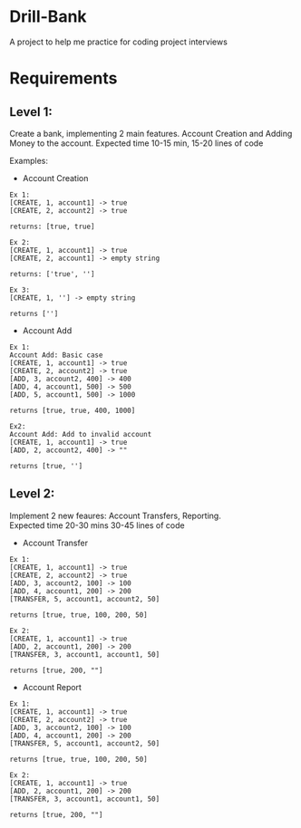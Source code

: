 # Drill-Bank
A project to help me practice for coding project interviews

# Requirements

## Level 1:

Create a bank, implementing 2 main features. Account Creation and Adding Money 
to the account. Expected time 10-15 min, 15-20 lines of code

Examples:
* Account Creation
```
Ex 1: 
[CREATE, 1, account1] -> true
[CREATE, 2, account2] -> true

returns: [true, true]

Ex 2:
[CREATE, 1, account1] -> true
[CREATE, 2, account1] -> empty string

returns: ['true', '']

Ex 3:
[CREATE, 1, ''] -> empty string

returns ['']
```
* Account Add
```
Ex 1:
Account Add: Basic case 
[CREATE, 1, account1] -> true
[CREATE, 2, account2] -> true
[ADD, 3, account2, 400] -> 400
[ADD, 4, account1, 500] -> 500
[ADD, 5, account1, 500] -> 1000

returns [true, true, 400, 1000]

Ex2:
Account Add: Add to invalid account
[CREATE, 1, account1] -> true
[ADD, 2, account2, 400] -> ""

returns [true, '']
```

## Level 2: 

Implement 2 new feaures: Account Transfers, Reporting.  
Expected time 20-30 mins
30-45 lines of code

* Account Transfer
```
Ex 1:
[CREATE, 1, account1] -> true
[CREATE, 2, account2] -> true
[ADD, 3, account2, 100] -> 100
[ADD, 4, account1, 200] -> 200
[TRANSFER, 5, account1, account2, 50]

returns [true, true, 100, 200, 50]

Ex 2:
[CREATE, 1, account1] -> true
[ADD, 2, account1, 200] -> 200
[TRANSFER, 3, account1, account1, 50]

returns [true, 200, ""]
```

* Account Report
```
Ex 1:
[CREATE, 1, account1] -> true
[CREATE, 2, account2] -> true
[ADD, 3, account2, 100] -> 100
[ADD, 4, account1, 200] -> 200
[TRANSFER, 5, account1, account2, 50]

returns [true, true, 100, 200, 50]

Ex 2:
[CREATE, 1, account1] -> true
[ADD, 2, account1, 200] -> 200
[TRANSFER, 3, account1, account1, 50]

returns [true, 200, ""]
```



